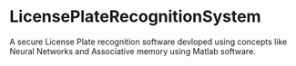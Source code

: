 # LicensePlateRecognitionSystem
A secure License Plate recognition software devloped using concepts like Neural Networks and Associative memory using Matlab software.
